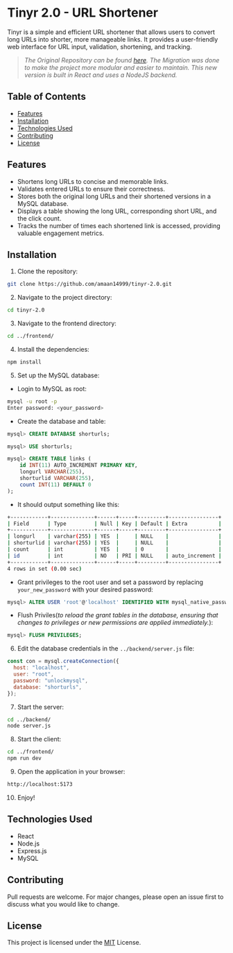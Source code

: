 # Tinyr 2.0 - URL Shortener

Tinyr is a simple and efficient URL shortener that allows users to convert long URLs into shorter, more manageable links. It provides a user-friendly web interface for URL input, validation, shortening, and tracking.

> <em>The Original Repository can be found [here](https://github.com/amaan14999/tinyr). The Migration was done to make the project more modular and easier to maintain. This new version is built in React and uses a NodeJS backend.</em>

## Table of Contents

- [Features](#features)
- [Installation](#installation)
- [Technologies Used](#technologies-used)
- [Contributing](#contributing)
- [License](#license)

## Features

- Shortens long URLs to concise and memorable links.
- Validates entered URLs to ensure their correctness.
- Stores both the original long URLs and their shortened versions in a MySQL database.
- Displays a table showing the long URL, corresponding short URL, and the click count.
- Tracks the number of times each shortened link is accessed, providing valuable engagement metrics.

## Installation

1. Clone the repository:

```bash
git clone https://github.com/amaan14999/tinyr-2.0.git
```

2. Navigate to the project directory:

```bash
cd tinyr-2.0
```

3. Navigate to the frontend directory:

```bash
cd ../frontend/
```

4. Install the dependencies:

```bash
npm install
```

5. Set up the MySQL database:

- Login to MySQL as root:

```bash
mysql -u root -p
Enter password: <your_password>
```

- Create the database and table:

```sql
mysql> CREATE DATABASE shorturls;

mysql> USE shorturls;

mysql> CREATE TABLE links (
    id INT(11) AUTO_INCREMENT PRIMARY KEY,
    longurl VARCHAR(255),
    shorturlid VARCHAR(255),
    count INT(11) DEFAULT 0
);
```

- It should output something like this:

```bash
+------------+--------------+------+-----+---------+----------------+
| Field      | Type         | Null | Key | Default | Extra          |
+------------+--------------+------+-----+---------+----------------+
| longurl    | varchar(255) | YES  |     | NULL    |                |
| shorturlid | varchar(255) | YES  |     | NULL    |                |
| count      | int          | YES  |     | 0       |                |
| id         | int          | NO   | PRI | NULL    | auto_increment |
+------------+--------------+------+-----+---------+----------------+
4 rows in set (0.00 sec)
```

- Grant privileges to the root user and set a password by replacing `your_new_password` with your desired password:

```sql
mysql> ALTER USER 'root'@'localhost' IDENTIFIED WITH mysql_native_password BY 'your_new_password';

```

- Flush Priviles(<em>to reload the grant tables in the database, ensuring that changes to privileges or new permissions are applied immediately.</em>):

```sql
mysql> FLUSH PRIVILEGES;
```

6. Edit the database credentials in the `../backend/server.js` file:

```js
const con = mysql.createConnection({
  host: "localhost",
  user: "root",
  password: "unlockmysql",
  database: "shorturls",
});
```

7. Start the server:

```bash
cd ../backend/
node server.js
```

8. Start the client:

```bash
cd ../frontend/
npm run dev
```

9. Open the application in your browser:

```bash
http://localhost:5173
```

10. Enjoy!

## Technologies Used

- React
- Node.js
- Express.js
- MySQL

## Contributing

Pull requests are welcome. For major changes, please open an issue first to discuss what you would like to change.

## License

This project is licensed under the [MIT](https://github.com/amaan14999/tinyr/blob/main/LICENSE) License.
